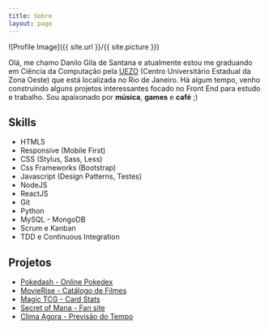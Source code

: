 ```yaml
---
title: Sobre
layout: page
---
```

![Profile Image]({{ site.url }}/{{ site.picture }})

<p>Olá, me chamo Danilo Gila de Santana e atualmente estou me graduando em Ciência da Computação pela <a href="http://www.uezo.rj.gov.br/" target="_blank" rel="noreferrer">UEZO</a> (Centro Universitário Estadual da Zona Oeste) que está localizada no Rio de Janeiro. Há algum tempo, venho construindo alguns projetos interessantes focado no Front End para estudo e trabalho. Sou apaixonado por <strong>música</strong>, <strong>games</strong> e
<strong>café</strong> ;)
</p>

<h2>Skills</h2>

<ul class="skill-list">
	<li>HTML5</li>
	<li>Responsive (Mobile First)</li>
	<li>CSS (Stylus, Sass, Less)</li>
	<li>Css Frameworks (Bootstrap)</li>
	<li>Javascript (Design Patterns, Testes)</li>
	<li>NodeJS</li>
	<li>ReactJS</li>
	<li>Git</li>
	<li>Python</li>
	<li>MySQL - MongoDB</li>
	<li>Scrum e Kanban</li>
	<li>TDD e Continuous Integration</li>
</ul>

<h2>Projetos</h2>

<ul>
	<li><a href="https://github.com/danilogila/PokeDash">Pokedash - Online Pokedex</a></li>
	<li><a href="https://github.com/danilogila/MovieRise">MovieRise - Catálogo de Filmes</a></li>
	<li><a href="https://github.com/danilogila/Magic-TCG-React">Magic TCG - Card Stats</a></li>
	<li><a href="https://github.com/danilogila/Secret-of-Mana">Secret of Mana - Fan site</a></li>
	<li><a href="https://github.com/danilogila/Clima-Agora">Clima Agora - Previsão do Tempo</a></li>
</ul>
